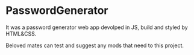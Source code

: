 # PasswordGenerator

It was a password generator web app devolped in JS, build and styled by HTML&CSS.

Beloved mates can test and suggest any mods that need to this project.
